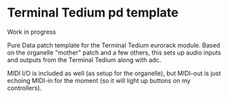 # Terminal Tedium pd template

Work in progress

Pure Data patch template for the Terminal Tedium eurorack module. Based on the organelle "mother" patch and a few others, this sets up audio inputs and outputs from the Terminal Tedium along with adc.

MIDI I/O is included as well (as setup for the organelle), but MIDI-out is just echoing MIDI-in for the moment (so it will light up buttons on my controllers).

